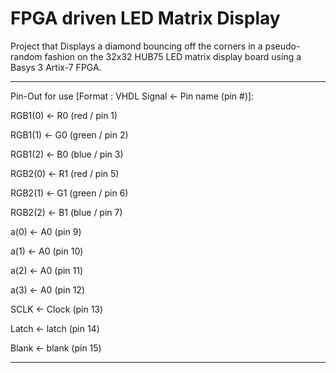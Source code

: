 # **FPGA driven LED Matrix Display**

Project that Displays a diamond bouncing off the corners in a pseudo-random fashion on the 32x32 HUB75 LED matrix display board using a Basys 3 Artix-7 FPGA.

___________________________________________________________
Pin-Out for use [Format : VHDL Signal <- Pin name (pin #)]:

RGB1(0) <- R0 (red / pin 1)

RGB1(1) <- G0 (green / pin 2)

RGB1(2) <- B0 (blue / pin 3)

RGB2(0) <- R1 (red / pin 5)

RGB2(1) <- G1 (green / pin 6)

RGB2(2) <- B1 (blue / pin 7)

a(0) <- A0 (pin 9)

a(1) <- A0 (pin 10)

a(2) <- A0 (pin 11)

a(3) <- A0 (pin 12)

SCLK <- Clock (pin 13)

Latch <- latch (pin 14)

Blank <- blank (pin 15)

____________________________________________________________
